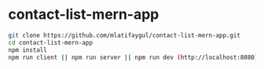 # contact-list-mern-app

```bash
git clone https://github.com/mlatifaygul/contact-list-mern-app.git
cd contact-list-mern-app
npm install
npm run client || npm run server || npm run dev (http://localhost:8080)
```
